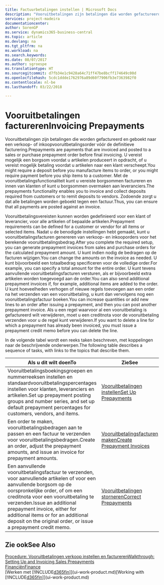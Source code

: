 ```yaml
---
title: Factuurbetalingen instellen | Microsoft Docs
description: "Vooruitbetalingen zijn betalingen die worden gefactureerd en geboekt naar een verkoop- of inkoopvooruitbetalingsorder vóór de definitieve facturering. U vereist mogelijk een borgsom voordat u artikelen produceert in opdracht, of u vereist mogelijk betaling voordat u artikelen naar een klant verscheept. Met de vooruitbetalingsfunctionaliteit kunt u vereiste borgsommen factureren en innen van klanten of kunt u borgsommen overmaken aan leveranciers. Zodoende zorgt u dat alle betalingen worden geboekt tegen een factuur."
services: project-madeira
documentationcenter: 
author: SorenGP
ms.service: dynamics365-business-central
ms.topic: article
ms.devlang: na
ms.tgt_pltfrm: na
ms.workload: na
ms.search.keywords: 
ms.date: 08/07/2017
ms.author: sgroespe
ms.translationtype: HT
ms.sourcegitcommit: d7fb34e1c9428a64c71ff47be8bcff174649c00d
ms.openlocfilehash: 5cdc1ddde1762976a89d60f7906fb3e7363982f0
ms.contentlocale: nl-be
ms.lasthandoff: 03/22/2018

---
```

# <a name="invoicing-prepayments"></a><span data-ttu-id="575fe-106">Vooruitbetalingen factureren</span><span class="sxs-lookup"><span data-stu-id="575fe-106">Invoicing Prepayments</span></span>
<span data-ttu-id="575fe-107">Vooruitbetalingen zijn betalingen die worden gefactureerd en geboekt naar een verkoop- of inkoopvooruitbetalingsorder vóór de definitieve facturering.</span><span class="sxs-lookup"><span data-stu-id="575fe-107">Prepayments are payments that are invoiced and posted to a sales or purchase prepayment order before final invoicing.</span></span> <span data-ttu-id="575fe-108">U vereist mogelijk een borgsom voordat u artikelen produceert in opdracht, of u vereist mogelijk betaling voordat u artikelen naar een klant verscheept.</span><span class="sxs-lookup"><span data-stu-id="575fe-108">You might require a deposit before you manufacture items to order, or you might require payment before you ship items to a customer.</span></span> <span data-ttu-id="575fe-109">Met de vooruitbetalingsfunctionaliteit kunt u vereiste borgsommen factureren en innen van klanten of kunt u borgsommen overmaken aan leveranciers.</span><span class="sxs-lookup"><span data-stu-id="575fe-109">The prepayments functionality enables you to invoice and collect deposits required from customers or to remit deposits to vendors.</span></span> <span data-ttu-id="575fe-110">Zodoende zorgt u dat alle betalingen worden geboekt tegen een factuur.</span><span class="sxs-lookup"><span data-stu-id="575fe-110">Thus, you can ensure that all payments are posted against an invoice.</span></span>  

 <span data-ttu-id="575fe-111">Vooruitbetalingsvereisten kunnen worden gedefinieerd voor een klant of leverancier, voor alle artikelen of bepaalde artikelen.</span><span class="sxs-lookup"><span data-stu-id="575fe-111">Prepayment requirements can be defined for a customer or vendor for all items or selected items.</span></span> <span data-ttu-id="575fe-112">Nadat u de benodigde instellingen hebt gemaakt, kunt u vooruitbetalingsfacturen genereren van verkoop- en inkooporders voor het berekende vooruitbetalingsbedrag.</span><span class="sxs-lookup"><span data-stu-id="575fe-112">After you complete the required setup, you can generate prepayment invoices from sales and purchase orders for the calculated prepayment amount.</span></span> <span data-ttu-id="575fe-113">U kunt indien nodig de bedragen op de facturen wijzigen.</span><span class="sxs-lookup"><span data-stu-id="575fe-113">You can change the amounts on the invoice as needed.</span></span> <span data-ttu-id="575fe-114">U kunt bijvoorbeeld een totaalbedrag specificeren voor de volledige order.</span><span class="sxs-lookup"><span data-stu-id="575fe-114">For example, you can specify a total amount for the entire order.</span></span> <span data-ttu-id="575fe-115">U kunt tevens aanvullende vooruitbetalingsfacturen versturen, als er bijvoorbeeld extra artikelen worden toegevoegd aan de order.</span><span class="sxs-lookup"><span data-stu-id="575fe-115">You can also send additional prepayment invoices if, for example, additional items are added to the order.</span></span> <span data-ttu-id="575fe-116">U kunt hoeveelheden verhogen of nieuwe regels toevoegen aan een order na het verzenden van een vooruitbetaling, u kunt dan vervolgens nog een vooruitbetalingsfactuur boeken.</span><span class="sxs-lookup"><span data-stu-id="575fe-116">You can increase quantities or add new lines to an order after issuing a prepayment, and then you can post another prepayment invoice.</span></span> <span data-ttu-id="575fe-117">Als u een regel waarvoor al een vooruitbetaling is gefactureerd wilt verwijderen, moet u een creditnota voor de vooruitbetaling verzenden voor u de regel kunt verwijderen.</span><span class="sxs-lookup"><span data-stu-id="575fe-117">If you want to delete a line for which a prepayment has already been invoiced, you must issue a prepayment credit memo before you can delete the line.</span></span>  

 <span data-ttu-id="575fe-118">In de volgende tabel wordt een reeks taken beschreven, met koppelingen naar de beschrijvende onderwerpen.</span><span class="sxs-lookup"><span data-stu-id="575fe-118">The following table describes a sequence of tasks, with links to the topics that describe them.</span></span>

|<span data-ttu-id="575fe-119">**Als u dit wilt doen**</span><span class="sxs-lookup"><span data-stu-id="575fe-119">**To**</span></span>|<span data-ttu-id="575fe-120">**Zie**</span><span class="sxs-lookup"><span data-stu-id="575fe-120">**See**</span></span>|  
|------------|-------------|  
|<span data-ttu-id="575fe-121">Vooruitbetalingsboekingsgroepen en nummerreeksen instellen en standaardvooruitbetalingspercentages instellen voor klanten, leveranciers en artikelen.</span><span class="sxs-lookup"><span data-stu-id="575fe-121">Set up prepayment posting groups and number series, and set up default prepayment percentages for customers, vendors, and items.</span></span>|[<span data-ttu-id="575fe-122">Vooruitbetalingen instellen</span><span class="sxs-lookup"><span data-stu-id="575fe-122">Set Up Prepayments</span></span>](finance-set-up-prepayments.md)|
|<span data-ttu-id="575fe-123">Een order te maken, vooruitbetalingsbedragen aan te passen en een factuur te verzenden voor vooruitbetalingsbedragen.</span><span class="sxs-lookup"><span data-stu-id="575fe-123">Create an order, adjust the prepayment amounts, and issue an invoice for prepayment amounts.</span></span>|[<span data-ttu-id="575fe-124">Vooruitbetalingsfacturen maken</span><span class="sxs-lookup"><span data-stu-id="575fe-124">Create Prepayment Invoices</span></span>](finance-how-to-create-prepayment-invoices.md)|  
|<span data-ttu-id="575fe-125">Een aanvullende vooruitbetalingsfactuur te verzenden, voor aanvullende artikelen of voor een aanvullende borgsom op de oorspronkelijke order, of om een creditnota voor een vooruitbetaling te verzenden.</span><span class="sxs-lookup"><span data-stu-id="575fe-125">Issue an additional prepayment invoice, either for additional items or for an additional deposit on the original order, or issue a prepayment credit memo.</span></span>|[<span data-ttu-id="575fe-126">Vooruitbetalingen storneren</span><span class="sxs-lookup"><span data-stu-id="575fe-126">Correct Prepayments</span></span>](finance-how-to-correct-prepayments.md)|  

## <a name="see-also"></a><span data-ttu-id="575fe-127">Zie ook</span><span class="sxs-lookup"><span data-stu-id="575fe-127">See Also</span></span>  
[<span data-ttu-id="575fe-128">Procedure: Vooruitbetalingen verkoop instellen en factureren</span><span class="sxs-lookup"><span data-stu-id="575fe-128">Walkthrough: Setting Up and Invoicing Sales Prepayments</span></span>](walkthrough-setting-up-and-invoicing-sales-prepayments.md)  
[<span data-ttu-id="575fe-129">Financiën</span><span class="sxs-lookup"><span data-stu-id="575fe-129">Finance</span></span>](finance.md)  
<span data-ttu-id="575fe-130">[Werken met [!INCLUDE[d365fin](includes/d365fin_md.md)]](ui-work-product.md)</span><span class="sxs-lookup"><span data-stu-id="575fe-130">[Working with [!INCLUDE[d365fin](includes/d365fin_md.md)]](ui-work-product.md)</span></span>

